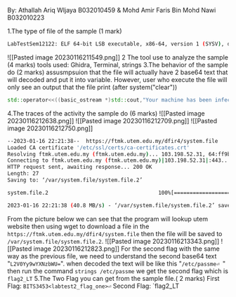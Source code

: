 By: Athallah Ariq WIjaya B032010459 & Mohd Amir Faris Bin Mohd Nawi B032010223

1.The type of file of the sample  (1 mark)
```bash
LabTestSem12122: ELF 64-bit LSB executable, x86-64, version 1 (SYSV), dynamically linked, interpreter /lib64/ld-linux-x86-64.so.2, BuildID[sha1]=36fcf8a1987faa1ca68c16d89792117404314954, for GNU/Linux 3.2.0, not stripped
```
![[Pasted image 20230116211549.png]]
2 The tool use to analyze the sample (4 marks) 
	tools used: Ghidra, Terminal, strings
3.The behavior of the sample do (2 marks)
assusmpsuion that the file will actually have 2 base64 text that will decoded and put it into variable. However, user who execute the file will only see an output that the file print (after system("clear"))
```C++
std::operator<<((basic_ostream *)std::cout,"Your machine has been infected ;P\n");
```
4.The traces of the activity the sample do (6 marks)
![[Pasted image 20230116212638.png]]
![[Pasted image 20230116212709.png]]
![[Pasted image 20230116212750.png]]
```bash
--2023-01-16 22:21:38--  https://ftmk.utem.edu.my/dfir4/system.file
Loaded CA certificate '/etc/ssl/certs/ca-certificates.crt'
Resolving ftmk.utem.edu.my (ftmk.utem.edu.my)... 103.198.52.31, 64:ff9b::67c6:341f
Connecting to ftmk.utem.edu.my (ftmk.utem.edu.my)|103.198.52.31|:443... connected.
HTTP request sent, awaiting response... 200 OK
Length: 27
Saving to: ‘/var/system.file/system.file.2’

system.file.2                                   100%[======================================================================================================>]      27  --.-KB/s    in 0s      

2023-01-16 22:21:38 (40.8 MB/s) - ‘/var/system.file/system.file.2’ saved [27/27]
```
From the picture below we can see that the program will lookup utem website then using wget to download a file in the `https://ftmk.utem.edu.my/dfir4/system.file` then the file will be saved to `/var/system.file/system.file.2`.
![[Pasted image 20230116213343.png]]
![[Pasted image 20230116212823.png]]
For the second flag with the same way as the previous file, we need to understand the second base64 text "`L2V0Yy9wYXNzbWU=`". when decoded the text will be like this "`/etc/passme⏎ `" then run the command `strings /etc/passme` we get the second flag which is `flag2_LT`
5.The Two Flag you can get from the sample file.( 2 marks) 
First Flag: `BITS3453<labtest2_flag_one>⏎` 
Second Flag: `flag2_LT





